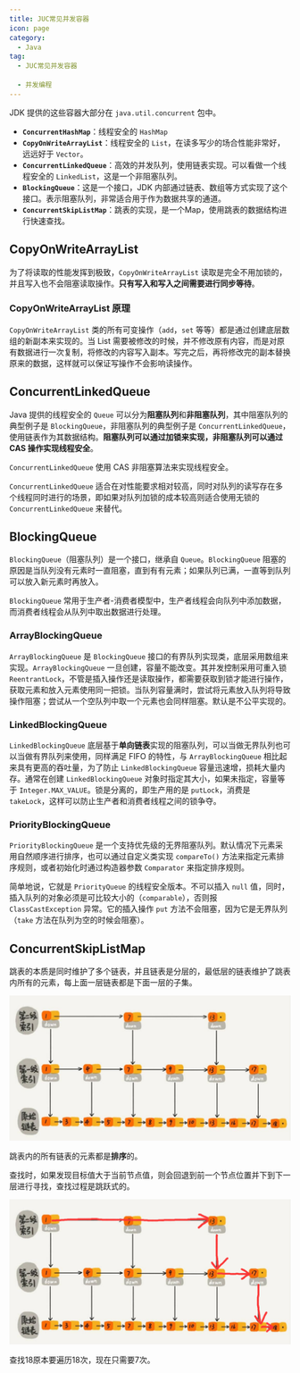 ```yaml
---
title: JUC常见并发容器
icon: page
category:
  - Java
tag:
  - JUC常见并发容器
  
  - 并发编程
---
```


JDK 提供的这些容器大部分在 `java.util.concurrent` 包中。

- **`ConcurrentHashMap`**：线程安全的 `HashMap`
- **`CopyOnWriteArrayList`**：线程安全的 `List`，在读多写少的场合性能非常好，远远好于 `Vector`。
- **`ConcurrentLinkedQueue`**：高效的并发队列，使用链表实现。可以看做一个线程安全的 `LinkedList`，这是一个非阻塞队列。
- **`BlockingQueue`**：这是一个接口，JDK 内部通过链表、数组等方式实现了这个接口。表示阻塞队列，非常适合用于作为数据共享的通道。
- **`ConcurrentSkipListMap`**：跳表的实现，是一个Map，使用跳表的数据结构进行快速查找。

<!-- more -->

## CopyOnWriteArrayList

为了将读取的性能发挥到极致，`CopyOnWriteArrayList` 读取是完全不用加锁的，并且写入也不会阻塞读取操作。**只有写入和写入之间需要进行同步等待**。

### CopyOnWriteArrayList 原理

`CopyOnWriteArrayList` 类的所有可变操作（`add`，`set` 等等）都是通过创建底层数组的新副本来实现的。当 List 需要被修改的时候，并不修改原有内容，而是对原有数据进行一次复制，将修改的内容写入副本。写完之后，再将修改完的副本替换原来的数据，这样就可以保证写操作不会影响读操作。

## ConcurrentLinkedQueue

Java 提供的线程安全的 `Queue` 可以分为**阻塞队列**和**非阻塞队列**，其中阻塞队列的典型例子是 `BlockingQueue`，非阻塞队列的典型例子是 `ConcurrentLinkedQueue`，使用链表作为其数据结构。**阻塞队列可以通过加锁来实现，非阻塞队列可以通过 CAS 操作实现线程安全**。

`ConcurrentLinkedQueue` 使用 CAS 非阻塞算法来实现线程安全。

`ConcurrentLinkedQueue` 适合在对性能要求相对较高，同时对队列的读写存在多个线程同时进行的场景，即如果对队列加锁的成本较高则适合使用无锁的 `ConcurrentLinkedQueue` 来替代。

## BlockingQueue

`BlockingQueue`（阻塞队列）是一个接口，继承自 `Queue`。`BlockingQueue` 阻塞的原因是当队列没有元素时一直阻塞，直到有有元素；如果队列已满，一直等到队列可以放入新元素时再放入。

`BlockingQueue` 常用于生产者-消费者模型中，生产者线程会向队列中添加数据，而消费者线程会从队列中取出数据进行处理。

### ArrayBlockingQueue

`ArrayBlockingQueue` 是 `BlockingQueue` 接口的有界队列实现类，底层采用数组来实现。`ArrayBlockingQueue` 一旦创建，容量不能改变。其并发控制采用可重入锁 `ReentrantLock`，不管是插入操作还是读取操作，都需要获取到锁才能进行操作，获取元素和放入元素使用同一把锁。当队列容量满时，尝试将元素放入队列将导致操作阻塞；尝试从一个空队列中取一个元素也会同样阻塞。默认是不公平实现的。

### LinkedBlockingQueue

`LinkedBlockingQueue` 底层基于**单向链表**实现的阻塞队列，可以当做无界队列也可以当做有界队列来使用，同样满足 FIFO 的特性，与 `ArrayBlockingQueue` 相比起来具有更高的吞吐量，为了防止 `LinkedBlockingQueue` 容量迅速增，损耗大量内存。通常在创建 `LinkedBlockingQueue` 
对象时指定其大小，如果未指定，容量等于 `Integer.MAX_VALUE`。锁是分离的，即生产用的是 `putLock`，消费是 `takeLock`，这样可以防止生产者和消费者线程之间的锁争夺。

### PriorityBlockingQueue

`PriorityBlockingQueue` 是一个支持优先级的无界阻塞队列。默认情况下元素采用自然顺序进行排序，也可以通过自定义类实现 `compareTo()` 方法来指定元素排序规则，或者初始化时通过构造器参数 `Comparator` 来指定排序规则。

简单地说，它就是 `PriorityQueue` 的线程安全版本。不可以插入 `null` 值，同时，插入队列的对象必须是可比较大小的（`comparable`），否则报 `ClassCastException` 异常。它的插入操作 `put` 方法不会阻塞，因为它是无界队列（`take` 方法在队列为空的时候会阻塞）。

## ConcurrentSkipListMap

跳表的本质是同时维护了多个链表，并且链表是分层的，最低层的链表维护了跳表内所有的元素，每上面一层链表都是下面一层的子集。

![202517](/markdown/202517.jpg)

跳表内的所有链表的元素都是**排序**的。

查找时，如果发现目标值大于当前节点值，则会回退到前一个节点位置并下到下一层进行寻找，查找过程是跳跃式的。

![202517](/markdown/20230725162004.png)

查找18原本要遍历18次，现在只需要7次。
